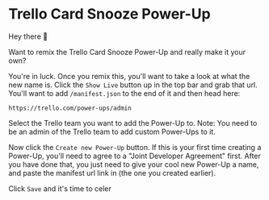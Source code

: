 # Trello Card Snooze Power-Up

Hey there 👋

Want to remix the Trello Card Snooze Power-Up and really make it your own?

You're in luck. Once you remix this, you'll want to take a look at what the new name is. Click the `Show Live` button up in the top bar and grab that url. You'll want to add `/manifest.json` to the end of it and then head here:

`https://trello.com/power-ups/admin`

Select the Trello team you want to add the Power-Up to. Note: You need to be an admin of the Trello team to add custom Power-Ups to it.

Now click the `Create new Power-Up` button. If this is your first time creating a Power-Up, you'll need to agree to a "Joint Developer Agreement" first. After you have done that, you just need to give your cool new Power-Up a name, and paste the manifest url link in (the one you created earlier).

Click `Save` and it's time to celer